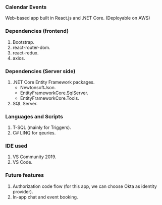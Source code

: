 ### Calendar Events

Web-based app built in React.js and .NET Core. (Deployable on AWS)  

### Dependencies (frontend)
1. Bootstrap.  
2. react-router-dom.  
3. react-redux.  
4. axios.

### Dependencies (Server side)
1. .NET Core Entity Framework packages.
   - NewtonsoftJson.
   - EntityFrameworkCore.SqlServer.
   - EntityFrameworkCore.Tools.
2. SQL Server.

### Languages and Scripts
1. T-SQL (mainly for Triggers).   
2. C# LINQ for qeuries.  


### IDE used
1. VS Community 2019.  
2. VS Code.   


### Future features
1. Authorization code flow (for this app, we can choose Okta as identity provider).  
2. In-app chat and event booking. 
